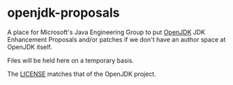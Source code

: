 # openjdk-proposals
A place for Microsoft's Java Engineering Group to put [OpenJDK](https://openjdk.java.net) 
JDK Enhancement Proposals and/or patches if we don't have an author space at OpenJDK itself.

Files will be held here on a temporary basis.

The [LICENSE](LICENSE) matches that of the OpenJDK project.
